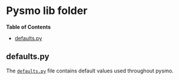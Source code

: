 # Pysmo lib folder

**Table of Contents**

- [defaults.py](#defaults.py)

## defaults.py

The [`defaults.py`](defaults.py) file contains default values used throughout pysmo.
